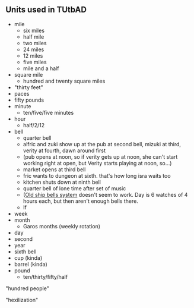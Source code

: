 
## Units used in TUtbAD

- mile
    - six miles
    - half mile 
    - two miles 
    - 24 miles
    - 12 miles
    - five miles
    - mile and a half
- square mile
    - hundred and twenty square miles
- "thirty feet"
- paces
- fifty pounds
- minute
    - ten/five/five minutes 
- hour
    - half/2/12
- bell
    - quarter bell  
    - alfric and zuki show up at the pub at second bell, mizuki at third, verity at fourth, dawn around first 
    - (pub opens at noon, so if verity gets up at noon, she can't start working right at open, but Verity starts playing at noon, so...)  
    - market opens at third bell
    - fric wants to dungeon at sixth. that's how long isra waits too
    - kitchen shuts down at ninth bell
    - quarter bell of lone time after set of music
    - ([Old ship bells system](http://derelllicht.com/files/Ships_Bell_Code_Info.pdf) doesn't seem to work. Day is 6 watches of 4 hours each, but then aren't enough bells there.
    - If 
- week
- month
    - Garos months (weekly rotation)  
- day
- second
- year
- sixth bell
- cup (kinda)
- barrel (kinda)
- pound
   - ten/thirty/fifty/half



"hundred people"


"hexilization"



